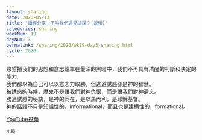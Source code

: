 ```yaml
---
layout: sharing
date: 2020-05-13
title: "讀經分享：不叫我們遇見試探？(視頻)"
categories: sharing
weekNum: 19
dayNum: 3
permalink: /sharing/2020/wk19-day3-sharing.html
cycle: 2020
---
```


慾望把我們的思想和意志籠罩在最深的黑暗中，我們不再具有清醒的判斷和決定的能力.  
我們都以為自己可以以意志力取勝，但逃避誘惑卻是神的智慧。   
被誘惑的時候，魔鬼不是讓我們對神仇恨，而是讓我們對神遺忘。  
勝過誘惑的秘訣，是神的同在，是以馬內利，是耶穌基督。  
神的話語不只是知識性的，informational，而且也是建構性的，formational。  

[YouTube視頻](https://youtu.be/2qwJeU2bBxU)

`小錢`
